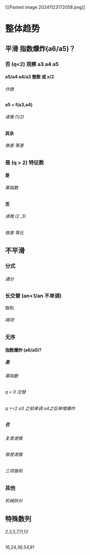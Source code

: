 
![[Pasted image 20241123172058.png]]
# 整体趋势

## 平滑 指数爆炸(a6/a5)？

### 否 (q<2)  观察 a3 a4 a5

#### a5/a4  a4/a3 整数 或 x/2

###### 作商
#### a5 = f(a3,a4)

###### 递推 (1/2)
#### 其余

###### 做差 等差

### 是 (q > 2)  特征数

#### 是

###### 幂指数

#### 否

###### 递推 (2 ,3)

###### 做差 等比

## 不平滑

### 分式

###### 通分
### 长交替 (an+1/an 不单调)

做和

###### 隔项

### 无序

#### 指数爆炸 (a6/a5)?

##### 是

###### 幂指数

###### q < 0 交替

###### q >=2  a3 之前单调 a4之后单增爆炸

##### 否

###### 复查递推 

###### 做差递推 

###### 三项做和


### 其他

###### 机械拆分

## 特殊数列

###### 2,3,5,7,11,13
###### 16,24,36,54,81


